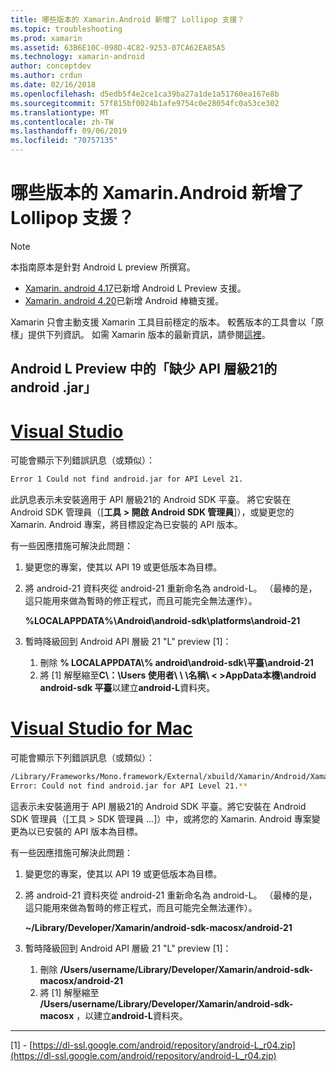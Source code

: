 ```yaml
---
title: 哪些版本的 Xamarin.Android 新增了 Lollipop 支援？
ms.topic: troubleshooting
ms.prod: xamarin
ms.assetid: 63B6E10C-098D-4C82-9253-07CA62EA85A5
ms.technology: xamarin-android
author: conceptdev
ms.author: crdun
ms.date: 02/16/2018
ms.openlocfilehash: d5edb5f4e2ce1ca39ba27a1de1a51760ea167e8b
ms.sourcegitcommit: 57f815bf0024b1afe9754c0e28054fc0a53ce302
ms.translationtype: MT
ms.contentlocale: zh-TW
ms.lasthandoff: 09/06/2019
ms.locfileid: "70757135"
---
```

# <a name="what-version-of-xamarinandroid-added-lollipop-support"></a>哪些版本的 Xamarin.Android 新增了 Lollipop 支援？

> [!NOTE]
> 本指南原本是針對 Android L preview 所撰寫。

- [Xamarin. android 4.17](https://github.com/xamarin/release-notes-archive/blob/master/release-notes/android/xamarin.android_4/xamarin.android_4.17/index.md)已新增 Android L Preview 支援。
- [Xamarin. android 4.20](https://github.com/xamarin/release-notes-archive/blob/master/release-notes/android/xamarin.android_4/xamarin.android_4.20/index.md)已新增 Android 棒糖支援。

Xamarin 只會主動支援 Xamarin 工具目前穩定的版本。 較舊版本的工具會以「原樣」提供下列資訊。 如需 Xamarin 版本的最新資訊，請參閱[這裡](http://releases.xamarin.com/)。

## <a name="missing-androidjar-for-api-level-21-in-android-l-preview"></a>Android L Preview 中的「缺少 API 層級21的 android .jar」

# <a name="visual-studiotabwindows"></a>[Visual Studio](#tab/windows)

可能會顯示下列錯誤訊息（或類似）：

```cmd
Error 1 Could not find android.jar for API Level 21.
```

此訊息表示未安裝適用于 API 層級21的 Android SDK 平臺。 將它安裝在 Android SDK 管理員（[**工具 > 開啟 Android SDK 管理員**]），或變更您的 Xamarin. Android 專案，將目標設定為已安裝的 API 版本。

有一些因應措施可解決此問題：

1. 變更您的專案，使其以 API 19 或更低版本為目標。

2. 將 android-21 資料夾從 android-21 重新命名為 android-L。 （最棒的是，這只能用來做為暫時的修正程式，而且可能完全無法運作）。

   **%LOCALAPPDATA%\\Android\\android-sdk\\platforms\\android-21**

3. 暫時降級回到 Android API 層級 21 "L" preview [1]：

    1. 刪除 **% LOCALAPPDATA\\% android\\android-sdk\\平臺\\android-21** 
    2. 將 [1] 解壓縮至**C\\：\\Users 使用者\\ \\ \\名稱\\ &lt; &gt;AppData本機\\android android-sdk 平臺**以建立**android-L**資料夾。

# <a name="visual-studio-for-mactabmacos"></a>[Visual Studio for Mac](#tab/macos)

可能會顯示下列錯誤訊息（或類似）：

```bash
/Library/Frameworks/Mono.framework/External/xbuild/Xamarin/Android/Xamarin.Android.Common.targets: 
Error: Could not find android.jar for API Level 21.**
```

這表示未安裝適用于 API 層級21的 Android SDK 平臺。將它安裝在 Android SDK 管理員（[工具 > SDK 管理員 ...]）中，或將您的 Xamarin. Android 專案變更為以已安裝的 API 版本為目標。

有一些因應措施可解決此問題：

1. 變更您的專案，使其以 API 19 或更低版本為目標。

2. 將 android-21 資料夾從 android-21 重新命名為 android-L。 （最棒的是，這只能用來做為暫時的修正程式，而且可能完全無法運作）。

   **~/Library/Developer/Xamarin/android-sdk-macosx/android-21**

3. 暫時降級回到 Android API 層級 21 "L" preview [1]：

    1. 刪除 **/Users/username/Library/Developer/Xamarin/android-sdk-macosx/android-21**
    2. 將 [1] 解壓縮至 **/Users/username/Library/Developer/Xamarin/android-sdk-macosx** ，以建立**android-L**資料夾。

-----

[1] - [https://dl-ssl.google.com/android/repository/android-L_r04.zip](https://dl-ssl.google.com/android/repository/android-L_r04.zip)
